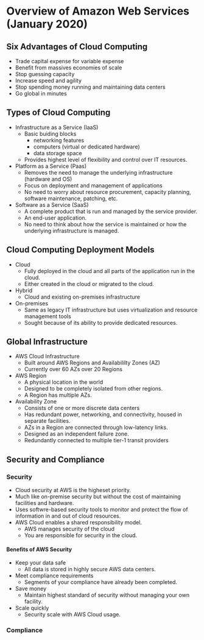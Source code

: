 # Overview of Amazon Web Services (January 2020)

## Six Advantages of Cloud Computing

 - Trade capital expense for variable expense
 - Benefit from massives economies of scale
 - Stop guessing capacity
 - Increase speed and agility
 - Stop spending money running and maintaining data centers
 - Go global in minutes

 ## Types of Cloud Computing

 - Infrastructure as a Service (IaaS)
   - Basic buiding blocks
     - networking features 
     - computers (virtual or dedicated hardware)
     - data storage space
    - Provides highest level of flexibility and control over IT resources.
 - Platform as a Service (Paas)
   - Removes the need to manage the underlying infrastructure (hardware and OS)
   - Focus on deployment and management of applications
   - No need to worry about resource procurement, capacity planning, software maintenance, patching, etc.
 - Software as a Service (SaaS)
   - A complete product that is run and managed by the service provider.
   - An end-user application.
   - No need to think about how the service is maintained or how the underlying infrastructure is managed.
 
## Cloud Computing Deployment Models

- Cloud
  - Fully deployed in the cloud and all parts of the application run in the cloud.
  - Either created in the cloud or migrated to the cloud.
 - Hybrid
   - Cloud and existing on-premises infrastructure
 - On-premises
   - Same as legacy IT infrastructure but uses virtualization and resource management tools
   - Sought because of its ability to provide dedicated resources.

## Global Infrastructure

 - AWS Cloud Infrastructure
   - Built around AWS Regions and Availabililty Zones (AZ)
   - Currently over 60 AZs over 20 Regions
 - AWS Region
   - A physical location in the world
   - Designed to be completely isolated from other regions.
   - A Region has multiple AZs.
 - Availability Zone
   - Consists of one or more discrete data centers
   - Has redundant power, networking, and connectivity, housed in separate facilities.
   - AZs in a Region are connected through low-latency links.
   - Designed as an independent failure zone.
   - Redundantly connected to multiple tier-1 transit providers

## Security and Compliance

### Security

 - Cloud security at AWS is the higheset priority.
 - Much like on-premise security but without the cost of maintaining facilities and hardware.
 - Uses softwre-based security tools to monitor and protect the flow of information in and out of cloud resources.
 - AWS Cloud enables a shared responsibility model.
   - AWS manages security of the cloud
   - You are responsible for security in the cloud.

#### Benefits of AWS Security

 - Keep your data safe
   - All data is stored in highly secure AWS data centers.
 - Meet compliance requirements
   - Segments of your compliance have already been completed.
 - Save money
   - Maintain highest standard of security without managing your own facility.
 - Scale quickly
   - Security scale with AWS Cloud usage.

### Compliance

